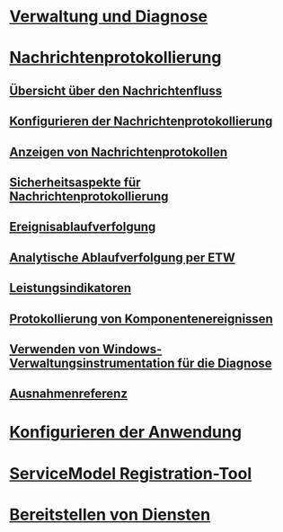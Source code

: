 # [Verwaltung und Diagnose](index.md)
# [Nachrichtenprotokollierung](message-logging.md)
## [Übersicht über den Nachrichtenfluss](message-flow-overview.md)
## [Konfigurieren der Nachrichtenprotokollierung](configuring-message-logging.md)
## [Anzeigen von Nachrichtenprotokollen](viewing-message-logs.md)
## [Sicherheitsaspekte für Nachrichtenprotokollierung](security-concerns-for-message-logging.md)
## [Ereignisablaufverfolgung](tracing/)
## [Analytische Ablaufverfolgung per ETW](etw/)
## [Leistungsindikatoren](performance-counters/)
## [Protokollierung von Komponentenereignissen](event-logging/)
## [Verwenden von Windows-Verwaltungsinstrumentation für die Diagnose](wmi/)
## [Ausnahmenreferenz](exceptions-reference/)
# [Konfigurieren der Anwendung](configuring-your-application.md)
# [ServiceModel Registration-Tool](servicemodel-registration-tool.md)
# [Bereitstellen von Diensten](deploying-services.md)
